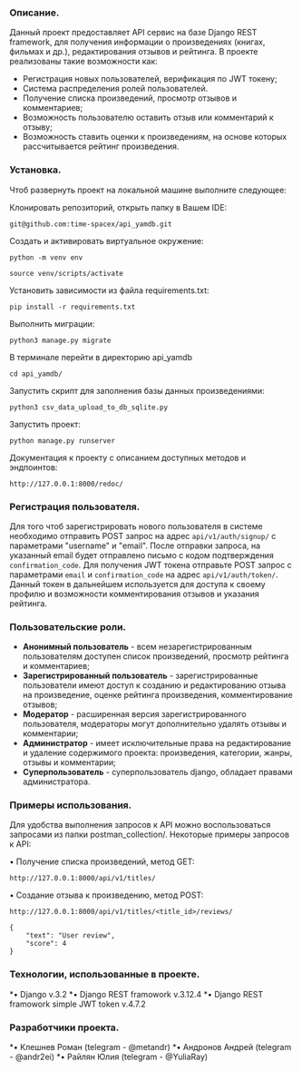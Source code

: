 ### Описание.

Данный проект предоставляет API сервис на базе Django REST framework, для получения информации о произведениях (книгах, фильмах и др.), редактирования отзывов и рейтинга.
В проекте реализованы такие возможности как:

+ Регистрация новых пользователей, верификация по JWT токену;
+ Система распределения ролей пользователей.
+ Получение списка произведений, просмотр отзывов и комментариев;
+ Возможность пользователю оставить отзыв или комментарий к отзыву;
+ Возможность ставить оценки к произведениям, на основе которых рассчитывается рейтинг произведения.

### Установка.

Чтоб развернуть проект на локальной машине выполните следующее:

Клонировать репозиторий, открыть папку в Вашем IDE:
```
git@github.com:time-spacex/api_yamdb.git
```
Cоздать и активировать виртуальное окружение:

```
python -m venv env
```
```
source venv/scripts/activate
```

Установить зависимости из файла requirements.txt:

```
pip install -r requirements.txt
```

Выполнить миграции:

```
python3 manage.py migrate
```

В терминале перейти в директорию api_yamdb

```
cd api_yamdb/
```

Запустить скрипт для заполнения базы данных произведениями:

```
python3 csv_data_upload_to_db_sqlite.py
```

Запустить проект:

```
python manage.py runserver
```

Документация к проекту с описанием доступных методов и эндпоинтов:
```
http://127.0.0.1:8000/redoc/
```

### Регистрация пользователя.

Для того чтоб зарегистрировать нового пользователя в системе необходимо отправить POST запрос на адрес `api/v1/auth/signup/` с параметрами "username" и "email".
После отправки запроса, на указанный email будет отправлено письмо с кодом подтверждения `confirmation_code`. Для получения JWT токена отправьте POST запрос с параметрами `email` и `confirmation_code` на адрес `api/v1/auth/token/`. Данный токен в дальнейшем используется для доступа к своему профилю и возможности комментирования отзывов и указания рейтинга.

### Пользовательские роли.

+ **Анонимный пользователь** - всем незарегистрированным пользователям доступен список произведений, просмотр рейтинга и комментариев;
+ **Зарегистрированный пользователь** - зарегистрированные пользователи имеют доступ к созданию и редактированию отзыва на произведение, оценке рейтинга произведения, комментирование отзывов;
+ **Модератор** - расширенная версия зарегистрированного пользователя, модераторы могут дополнительно удалять отзывы и комментарии;
+ **Администратор** - имеет исключительные права на редактирование и удаление содержимого проекта: произведения, категории, жанры, отзывы и комментарии;
+ **Суперпользователь** - суперпользователь django, обладает правами администратора.

### Примеры использования.

Для удобства выполнения запросов к API можно воспользоваться запросами из папки postman_collection/. Некоторые примеры запросов к API:

• Получение списка произведений, метод GET:
```
http://127.0.0.1:8000/api/v1/titles/
```

• Создание отзыва к произведению, метод POST:
```
http://127.0.0.1:8000/api/v1/titles/<title_id>/reviews/

{
    "text": "User review",
    "score": 4
}
```

### Технологии, использованные в проекте.

*• Django v.3.2
*• Django REST framowork v.3.12.4
*• Django REST framowork simple JWT token v.4.7.2

### Разработчики проекта.

*• Клешнев Роман (telegram - @metandr)
*• Андронов Андрей (telegram - @andr2ei)
*• Райлян Юлия (telegram - @YuliaRay)
